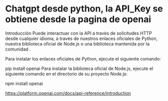 # Chatgpt desde python, la API_Key se obtiene desde la pagina de openai

Introducción
Puede interactuar con la API a través de solicitudes HTTP desde cualquier idioma, a través de nuestros enlaces oficiales de Python, nuestra biblioteca oficial de Node.js o una biblioteca mantenida por la comunidad .

Para instalar los enlaces oficiales de Python, ejecute el siguiente comando:

pip install openai
Para instalar la biblioteca oficial de Node.js, ejecute el siguiente comando en el directorio de su proyecto Node.js:

npm install openai

https://platform.openai.com/docs/api-reference/introduction
